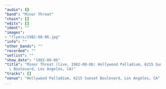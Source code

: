 ```yaml
---
"audio": {}
"band": "Minor Threat"
"chain": []
"edits": []
"ident": ""
"images":
- "flyers/1982-08-06.jpg"
"info": ""
"other_bands": ""
"recorded": ""
"setlist": ""
"show_date": "1982-08-06"
"title": "Minor Threat (live, 1982-08-06: Hollywood Palladium, 6215 Sunset\
  \ Boulevard, Los Angeles, CA)"
"tracks": []
"venue": "Hollywood Palladium, 6215 Sunset Boulevard, Los Angeles, CA"
...
```

